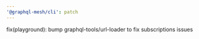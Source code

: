 ```yaml
---
'@graphql-mesh/cli': patch
---
```


fix(playground): bump graphql-tools/url-loader to fix subscriptions issues
